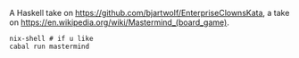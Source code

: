A Haskell take on https://github.com/bjartwolf/EnterpriseClownsKata, a take on https://en.wikipedia.org/wiki/Mastermind_(board_game).
```
nix-shell # if u like
cabal run mastermind
```
